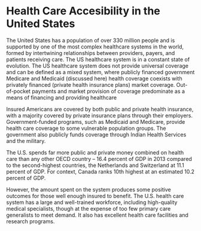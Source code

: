 # Health Care Accesibility in the United States
The United States has a population of over 330 million people and is supported by one of the most complex healthcare systems in the world, formed by intertwining relationships between providers, payers, and patients receiving care. The US healthcare system is in a constant state of evolution. The US healthcare system does not provide universal coverage and can be defined as a mixed system, where publicly financed government Medicare and Medicaid (discussed here) health coverage coexists with privately financed (private health insurance plans) market coverage. Out-of-pocket payments and market provision of coverage predominate as a means of financing and providing healthcare 

Insured Americans are covered by both public and private health insurance, with a majority covered by private insurance plans through their employers.  Government-funded programs, such as Medicaid and Medicare, provide health care coverage to some vulnerable population groups. The government also publicly funds coverage through Indian Health Services and the military. 

The U.S. spends far more public and private money combined on health care than any other OECD country – 16.4 percent of GDP in 2013 compared to the second-highest countries, the Netherlands and Switzerland at 11.1 percent of GDP. For context, Canada ranks 10th highest at an estimated 10.2 percent of GDP. 

However, the amount spent on the system produces some positive outcomes for those well enough insured to benefit. The U.S. health care system has a large and well-trained workforce, including high-quality medical specialists, though at the expense of too few primary care generalists to meet demand. It also has excellent health care facilities and research programs. 
